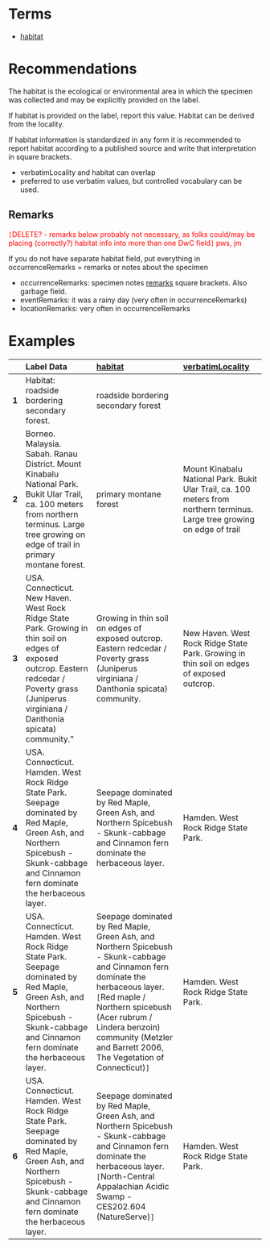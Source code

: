# Terms #

  * [habitat](http://rs.tdwg.org/dwc/terms/habitat)

# Recommendations #

The habitat is the ecological or environmental area in which the specimen was collected and may be explicitly provided on the label.

If habitat is provided on the label, report this value. Habitat can be derived from the locality.

If habitat information is standardized in any form it is recommended to report habitat according to a published source and write that interpretation in square brackets.

  * verbatimLocality and habitat can overlap
  * preferred to use verbatim values, but controlled vocabulary can be used.

## Remarks ##

<font color='red'><code>[</code>DELETE? - remarks below probably not necessary, as folks could/may be placing (correctly?) habitat info into more than one DwC field<code>]</code> pws, jm</font>

If you do not have separate habitat field, put everything in occurrenceRemarks = remarks or notes about the specimen

  * occurrenceRemarks: specimen notes [remarks](specimen.md) square brackets. Also garbage field.
  * eventRemarks: it was a rainy day (very often in occurrenceRemarks)
  * locationRemarks: very often in occurrenceRemarks

# Examples #

|  | **Label Data** | [habitat](http://rs.tdwg.org/dwc/terms/habitat) | [verbatimLocality](http://rs.tdwg.org/dwc/terms/verbatimLocality) |
|:-|:---------------|:------------------------------------------------|:------------------------------------------------------------------|
| **1** | Habitat: roadside bordering secondary forest. | roadside bordering secondary forest |  |
| **2** | Borneo. Malaysia. Sabah. Ranau District. Mount Kinabalu National Park. Bukit Ular Trail, ca. 100 meters from northern terminus. Large tree growing on edge of trail in primary montane forest. | primary montane forest | Mount Kinabalu National Park. Bukit Ular Trail, ca. 100 meters from northern terminus. Large tree growing on edge of trail |
| **3** | USA. Connecticut. New Haven. West Rock Ridge State Park. Growing in thin soil on edges of exposed outcrop. Eastern redcedar / Poverty grass (Juniperus virginiana / Danthonia spicata) community.” | Growing in thin soil on edges of exposed outcrop. Eastern redcedar / Poverty grass (Juniperus virginiana / Danthonia spicata) community. | New Haven. West Rock Ridge State Park. Growing in thin soil on edges of exposed outcrop. |
| **4** | USA. Connecticut. Hamden. West Rock Ridge State Park. Seepage dominated by Red Maple, Green Ash, and Northern Spicebush - Skunk-cabbage and Cinnamon fern dominate the herbaceous layer. | Seepage dominated by Red Maple, Green Ash, and Northern Spicebush - Skunk-cabbage and Cinnamon fern dominate the herbaceous layer. | Hamden. West Rock Ridge State Park. |
| **5** | USA. Connecticut. Hamden. West Rock Ridge State Park. Seepage dominated by Red Maple, Green Ash, and Northern Spicebush - Skunk-cabbage and Cinnamon fern dominate the herbaceous layer. | Seepage dominated by Red Maple, Green Ash, and Northern Spicebush - Skunk-cabbage and Cinnamon fern dominate the herbaceous layer. `[`Red maple / Northern spicebush (Acer rubrum / Lindera benzoin) community (Metzler and Barrett 2006, The Vegetation of Connecticut)`]` | Hamden. West Rock Ridge State Park. |
| **6** | USA. Connecticut. Hamden. West Rock Ridge State Park. Seepage dominated by Red Maple, Green Ash, and Northern Spicebush - Skunk-cabbage and Cinnamon fern dominate the herbaceous layer. | Seepage dominated by Red Maple, Green Ash, and Northern Spicebush - Skunk-cabbage and Cinnamon fern dominate the herbaceous layer. `[`North-Central Appalachian Acidic Swamp - CES202.604 (NatureServe)`]` | Hamden. West Rock Ridge State Park. |